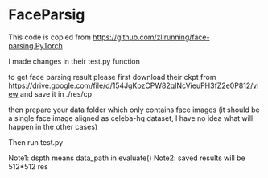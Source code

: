 # FaceParsig

This code is copied from https://github.com/zllrunning/face-parsing.PyTorch

I made changes in their test.py function 

to get face parsing result please first download their ckpt from 
https://drive.google.com/file/d/154JgKpzCPW82qINcVieuPH3fZ2e0P812/view
and save it in ./res/cp

then prepare your data folder which only contains face images 
(it should be a single face image aligned as celeba-hq dataset, I have no idea what will happen in the other cases)

Then run test.py    

Note1: dspth means data_path in evaluate()
Note2: saved results will be 512*512 res  
